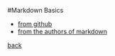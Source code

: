 #Markdown Basics
* [from github](https://help.github.com/articles/markdown-basics/)
* [from the authors of markdown](http://daringfireball.net/projects/markdown/basics)

[back](https://github.com/mkamayd/git)